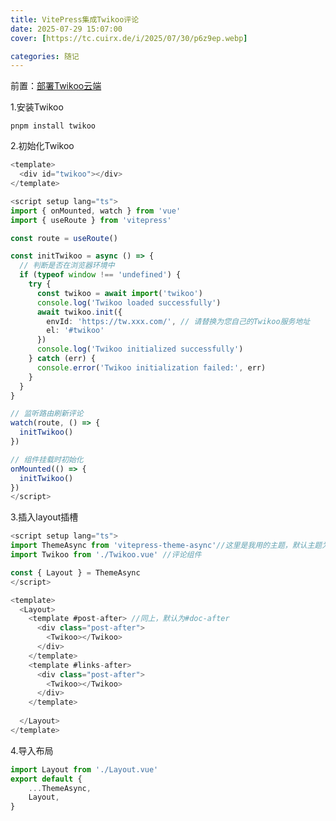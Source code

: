 ```yaml
---
title: VitePress集成Twikoo评论
date: 2025-07-29 15:07:00
cover: [https://tc.cuirx.de/i/2025/07/30/p6z9ep.webp]

categories: 随记
---
```



前置：[部署Twikoo云端](https://twikoo.js.org/backend.html)

1.安装Twikoo

```shell [pnpm]
pnpm install twikoo
```

2.初始化Twikoo

```typescript [.vitepress\theme\components\Twikoo.vue]
<template>
  <div id="twikoo"></div>
</template>

<script setup lang="ts">
import { onMounted, watch } from 'vue'
import { useRoute } from 'vitepress'

const route = useRoute()

const initTwikoo = async () => {
  // 判断是否在浏览器环境中
  if (typeof window !== 'undefined') {
    try {
      const twikoo = await import('twikoo')
      console.log('Twikoo loaded successfully')
      await twikoo.init({
        envId: 'https://tw.xxx.com/', // 请替换为您自己的Twikoo服务地址
        el: '#twikoo'
      })
      console.log('Twikoo initialized successfully')
    } catch (err) {
      console.error('Twikoo initialization failed:', err)
    }
  }
}

// 监听路由刷新评论
watch(route, () => {
  initTwikoo()
})

// 组件挂载时初始化
onMounted(() => {
  initTwikoo()
})
</script>
```

3.插入layout插槽

```typescript [.vitepress\theme\components\Layout.vue]
<script setup lang="ts">
import ThemeAsync from 'vitepress-theme-async'//这里是我用的主题，默认主题为import DefaultTheme from 'vitepress/theme'
import Twikoo from './Twikoo.vue' //评论组件

const { Layout } = ThemeAsync
</script>

<template>
  <Layout>
    <template #post-after> //同上，默认为#doc-after
      <div class="post-after">
        <Twikoo></Twikoo>
      </div>
    </template>
    <template #links-after>
      <div class="post-after">
        <Twikoo></Twikoo>
      </div>
    </template>
    
  </Layout>
</template>

```

4.导入布局

``` typescript [.vitepress\theme\index.ts]
import Layout from './Layout.vue'
export default {
    ...ThemeAsync,
    Layout,
}
```